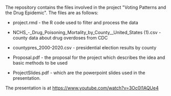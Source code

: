 The repository contains the files involved in the project "Voting Patterns and the Drug Epidemic". The files are as follows: 

  * project.rmd   - the R code used to filter and process the data
  
  * NCHS_-_Drug_Poisoning_Mortality_by_County__United_States (1).csv  - county data about drug overdoses from CDC
  
  * countypres_2000-2020.csv - presidential election results by county 
  
  * Proposal.pdf - the proposal for the project which describes the idea and basic methods to be used
  
  * ProjectSlides.pdf - which are the powerpoint slides used in the presentation.
  
  The presentation is at https://www.youtube.com/watch?v=3Oc0l1AQUe4
  
